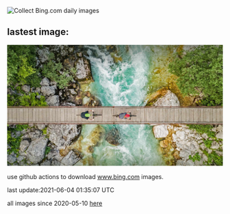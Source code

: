 ![Collect Bing.com daily images](https://github.com/counter2015/bing-daily-images/workflows/Collect%20Bing.com%20daily%20images/badge.svg)
## lastest image:
![](images/SocaCycles.jpg)

use github actions to download www.bing.com images.

last update:2021-06-04 01:35:07 UTC

all images since 2020-05-10 [here](https://github.com/counter2015/bing-daily-images/tree/master/images) 

